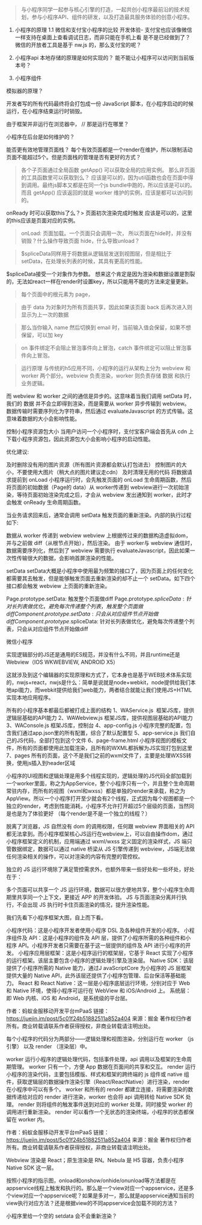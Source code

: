 > 与小程序同学一起参与核心引擎的打造，一起共创小程序最前沿的技术规划，参与小程序API、组件的研发，以及打造最具服务体验的创意小程序。

1. 小程序的原理
1.1 微信和支付宝小程序的比较
	开发体验- 支付宝也应该像微信一样支持在桌面上查看调试日志，而非只能在手机上看
		是不是已经做到了？
		微信的开放者工具是基于 nw.js 的，那么支付宝的呢？

2. 小程序api
	本地存储的原理是如何实现的？
	能不能让小程序可以访问到当前版本号？
3. 小程序组件

模拟器的原理？

开发者写的所有代码最终将会打包成一份 JavaScript 脚本，在小程序启动的时候运行，在小程序结束运行时销毁。

由于框架并非运行在浏览器中， // 那是运行在哪里？

小程序在后台是如何维护的？

能否更有效地管理页面栈？
	每个有效页面都是一个render在维护，所以限制活动页面不能超过5个。但是页面栈的管理是否有更好的方式？

> 各个子页面通过全局函数 getApp() 可以获取全局的应用实例。
那么非页面的工具函数里可以获取到么？
	应该是可以的，因为util函数也会在页面中得到调用。最终js脚本又都是在同一个js bundle中跑的，所以应该是可以的。而且 getApp() 应该返回的就是 worker 维护的实例，应该是都可以访问到的。

onReady 时可以获取this了么？> 页面初次渲染完成时触发
	应该是可以的，这里的this应该是页面对应的实例。

> onLoad: 页面加载。一个页面只会调用一次，
所以页面在hide时，并没有销毁？什么操作导致页面 hide，什么导致unload？

> $spliceData同样用于将数据从逻辑层发送到视图层，但是相比于setData，在处理长列表的时候，其具有更高的性能。

$spliceData接受一个对象作为参数。
想来这个肯定是因为渲染和数据设置是割裂的，无法如react一样在render时设置key，所以只能用不能的方法来定量更新。

> 每个页面中的根元素为 page，

> 由于 data 为对象时为所有页面共享，因此如果该页面 back 后再次进入则显示为上一次的数据

> 那么当你输入 name 然后切换到 email 时，当前输入值会保留，如果不想保留，可以加 key

> on 事件绑定不会阻止冒泡事件向上冒泡，catch 事件绑定可以阻止冒泡事件向上冒泡。

> 运行原理
与传统的h5应用不同，小程序的运行从架构上分为 webview 和 worker 两个部分。webview 负责渲染，worker 则负责存储 数据 和执行 业务逻辑。

而 webview 和 worker 之间的通信是异步的。这意味着当我们调用 setData 时，我们的 数据 并不会立即得到渲染，而是需要从 worker 异步传输到 webview。
数据传输时需要序列化为字符串，然后通过 evaluateJavascript 的方式传输。这意味着数据的大小会影响性能。

控制小程序资源包大小
当用户访问一个小程序时，支付宝客户端会首先从 cdn 上下载小程序资源包，因此资源包大小会影响小程序的启动性能。

优化建议:

及时删除没有用的图片资源（所有图片资源都会默认打包进去）
控制图片的大小，不要使用大图片（稍大点的图片建议走cdn）
及时清理无用的代码
将数据请求提前到 onLoad
小程序运行时，会先触发页面的 onLoad 生命周期函数，然后将页面的初始数据（Page的 data）从 worker传递到 webview进行一次初始渲染，等待页面初始渲染完成之后，才会从 webview 发出通知到 worker，此时才会触发 onReady 生命周期函数。

当业务请求回来后，通常会调用 setData 触发页面的重新渲染。内部的执行过程如下:

数据从 worker 传递到 webview
webview 上根据传过来的数据构造虚拟dom，并与之前做 diff（从根节点开始），然后渲染。
由于 worker与 webview 通信时，数据需要序列化，然后到了 webview 需要执行 evaluateJavascript，因此如果一次性传输很大的数据，会影响首屏渲染的性能。

setData
setData大概是小程序中使用最为频繁的接口了，因为页面上的任何变化都需要其去触发，但是能够触发页面去重新渲染的却不止一个 setData。如下四个接口都会触发 webview 上页面的重新渲染。

Page.prototype.setData: 触发整个页面做diff
Page.prototype.$spliceData: 针对长列表做优化，避免每次传递整个列表，触发整个页面做diff
Component.prototype.setData: 只会从对应组件节点开始做diff
Component.prototype.$spliceData: 针对长列表做优化，避免每次传递整个列表，只会从对应组件节点开始做diff














微信小程序

实现逻辑部分的JS还是通用的ES规范，并没有什么不同，并且runtime还是Webview（IOS WKWEBVIEW, ANDROID X5）


这就涉及到这个编辑器的实现原理和方式了，它本身也是基于WEB技术体系实现的，nwjs+react，nwjs是什么：简单是说就是node+webkit，node提供给我们本地api能力，而webkit提供给我们web能力，两者结合就能让我们使用JS+HTML实现本地应用程序。







所有的小程序基本都最后都被打成上面的结构
1、WAService.js  框架JS库，提供逻辑层基础的API能力
2、WAWebview.js 框架JS库，提供视图层基础的API能力
3、WAConsole.js 框架JS库，控制台
4、app-config.js 小程序完整的配置，包含我们通过app.json里的所有配置，综合了默认配置型
5、app-service.js 我们自己的JS代码，全部打包到这个文件
6、page-frame.html 小程序视图的模板文件，所有的页面都使用此加载渲染，且所有的WXML都拆解为JS实现打包到这里
7、pages 所有的页面，这个不是我们之前的wxml文件了，主要是处理WXSS转换，使用js插入到header区域


小程序的UI视图和逻辑处理是用多个线程实现的，逻辑处理的JS代码全部加载到一个worker里面，称之为AppService，整个小程序只有一个，并且整个生命周期常驻内存，而所有的视图（wxml和wxss）都是单独的render来承载，称之为AppView。所以一个小程序打开至少就会有2个线程，正式因为每个视图都是一个独立的render，考虑到性能消耗，小程序不允许打开超过5个层级的页面，当然同是也是为了体验更好
（每个render是不是一个独立的线程？）


脱离了浏览器，JS 自然没有 dom 的调用权限，任何跟 webview 界面相关的 API 都无法拿到。而小程序框架核心JS运行在webview上，可以自由操作dom，通过小程序框架定义的机制，应用端通过 wxml/wxss 定义固定的渲染样式，JS 端只管数据绑定，数据可以通过 native 桥梁从 JS 引擎传递到 webview，JS端无法做任何渲染相关的操作，可以对渲染的内容有完整的管控权。

独立的 JS 运行环境除了满足管控需求外，也额外带来一些好处和一些坏处，好处在于：

多个页面可以共享一个 JS 运行环境，数据可以很方便地共享，整个小程序生命周期里共享同一个上下文，更接近 APP 的开发体验。
JS 与页面渲染分离并行执行，不会出现 JS 执行时卡住页面渲染的情况，提升渲染性能。








我们先看下小程序框架大图，自上而下看。

小程序代码：这是小程序开发者使用小程序 DSL 及各种组件开发的小程序。
小程序组件及 API：这是小程序的组件及 API 层，提供了小程序所需的各种组件和小程序 API。小程序开发者只需要在基于这一层提供的组件及 API 进行小程序的开发。
小程序应用层框架：这是小程序运行的框架层，它基于 React 实现了小程序的运行框架。该层主要包含小程序的逻辑处理引擎及渲染层。
Native SDK：该层提供了小程序所需的 Native 能力，通过J avaScriptCore 为小程序的 JS 层框架提供大量的 Native API，此外该层还提供了小程序包管理、后台保活等基础能力。
React 和 React Native：这一层是小程序底层运行环境，分别对应于 Web 和 Native 环境，使得小程序可运行在 WebView 和 iOS/Android 上。
系统层：即 Web 内核、iOS 和 Android，是系统级的平台层。

作者：蚂蚁金服移动开发平台mPaaS
链接：https://juejin.im/post/5c01f24b51882511a852a404
来源：掘金
著作权归作者所有。商业转载请联系作者获得授权，非商业转载请注明出处。

每个小程序的代码分为两部分——逻辑处理和视图渲染，分别运行在 worker （js 引擎） 以及 render （渲染层）中。

worker 运行小程序的逻辑处理代码，包括事件处理，api 调用以及框架的生命周期管理。 worker 只有一个，方便 App 数据在页面间的共享和交互。
render 运行小程序的渲染代码，主要包括模版、样式和框架的跨终端的 js 组件或 native 组件，获取逻辑层的数据操作渲染引擎（React/ReactNative）进行渲染，render 在小程序中可以有多个。
worker 和所有的 render 都建立连接，将需要渲染的数据传递给对应的 render 进行渲染，worker 也会将 api 调用转给 Native SDK 处理。
render 则将组件的触发事件送到对应的 worker 处理，同时接受 worker 的调用进行重新渲染。 render 可以看作一个无状态的渲染终端，小程序的状态都保留在 worker 内。

作者：蚂蚁金服移动开发平台mPaaS
链接：https://juejin.im/post/5c01f24b51882511a852a404
来源：掘金
著作权归作者所有。商业转载请联系作者获得授权，非商业转载请注明出处。

Webview 渲染是 React；原生渲染是 RN。Nebula 是 H5 容器，负责小程序 Native SDK 这一层。




按照小程序的指示图，onload和onshow/onhide/onunload等方法都是在appservice线程上触发和执行的。那么是一个view对应一个appservice，还是多个view对应一个appservice呢？如果是多对一，那么就是appservice通知当前的view执行对应方法？还是根据view的不同appservice会加载不同的方法？


小程序里给一个空的 setdata 会不会重新渲染？